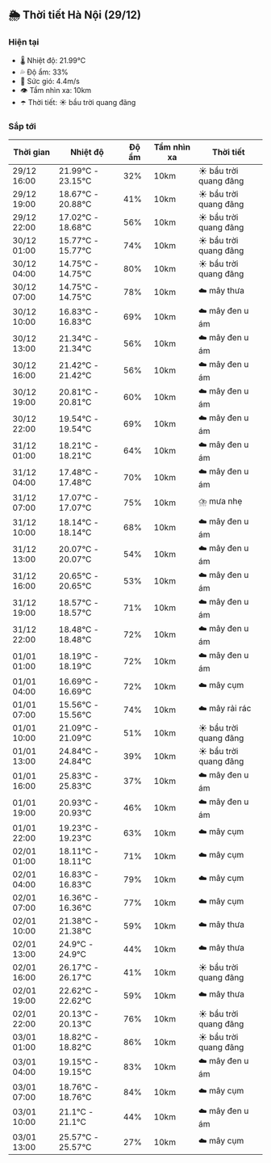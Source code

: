## 🌦️ Thời tiết Hà Nội (29/12)

### Hiện tại

- 🌡️ Nhiệt độ: 21.99℃
- 💦 Độ ẩm: 33%
- 💨 Sức gió: 4.4m/s
- 👁️ Tầm nhìn xa: 10km
- ☂️ Thời tiết: ☀️ bầu trời quang đãng

### Sắp tới

| Thời gian | Nhiệt độ | Độ ẩm | Tầm nhìn xa | Thời tiết |
| --- | --- | --- | --- | --- |
| 29/12 16:00 | 21.99℃ - 23.15℃ | 32% | 10km | ☀️ bầu trời quang đãng |
| 29/12 19:00 | 18.67℃ - 20.88℃ | 41% | 10km | ☀️ bầu trời quang đãng |
| 29/12 22:00 | 17.02℃ - 18.68℃ | 56% | 10km | ☀️ bầu trời quang đãng |
| 30/12 01:00 | 15.77℃ - 15.77℃ | 74% | 10km | ☀️ bầu trời quang đãng |
| 30/12 04:00 | 14.75℃ - 14.75℃ | 80% | 10km | ☀️ bầu trời quang đãng |
| 30/12 07:00 | 14.75℃ - 14.75℃ | 78% | 10km | ☁️ mây thưa |
| 30/12 10:00 | 16.83℃ - 16.83℃ | 69% | 10km | ☁️ mây đen u ám |
| 30/12 13:00 | 21.34℃ - 21.34℃ | 56% | 10km | ☁️ mây đen u ám |
| 30/12 16:00 | 21.42℃ - 21.42℃ | 56% | 10km | ☁️ mây đen u ám |
| 30/12 19:00 | 20.81℃ - 20.81℃ | 60% | 10km | ☁️ mây đen u ám |
| 30/12 22:00 | 19.54℃ - 19.54℃ | 69% | 10km | ☁️ mây đen u ám |
| 31/12 01:00 | 18.21℃ - 18.21℃ | 64% | 10km | ☁️ mây đen u ám |
| 31/12 04:00 | 17.48℃ - 17.48℃ | 70% | 10km | ☁️ mây đen u ám |
| 31/12 07:00 | 17.07℃ - 17.07℃ | 75% | 10km | ⛈️ mưa nhẹ |
| 31/12 10:00 | 18.14℃ - 18.14℃ | 68% | 10km | ☁️ mây đen u ám |
| 31/12 13:00 | 20.07℃ - 20.07℃ | 54% | 10km | ☁️ mây đen u ám |
| 31/12 16:00 | 20.65℃ - 20.65℃ | 53% | 10km | ☁️ mây đen u ám |
| 31/12 19:00 | 18.57℃ - 18.57℃ | 71% | 10km | ☁️ mây đen u ám |
| 31/12 22:00 | 18.48℃ - 18.48℃ | 72% | 10km | ☁️ mây đen u ám |
| 01/01 01:00 | 18.19℃ - 18.19℃ | 72% | 10km | ☁️ mây đen u ám |
| 01/01 04:00 | 16.69℃ - 16.69℃ | 72% | 10km | ☁️ mây cụm |
| 01/01 07:00 | 15.56℃ - 15.56℃ | 74% | 10km | ☁️ mây rải rác |
| 01/01 10:00 | 21.09℃ - 21.09℃ | 51% | 10km | ☀️ bầu trời quang đãng |
| 01/01 13:00 | 24.84℃ - 24.84℃ | 39% | 10km | ☀️ bầu trời quang đãng |
| 01/01 16:00 | 25.83℃ - 25.83℃ | 37% | 10km | ☁️ mây đen u ám |
| 01/01 19:00 | 20.93℃ - 20.93℃ | 46% | 10km | ☁️ mây đen u ám |
| 01/01 22:00 | 19.23℃ - 19.23℃ | 63% | 10km | ☁️ mây cụm |
| 02/01 01:00 | 18.11℃ - 18.11℃ | 71% | 10km | ☁️ mây cụm |
| 02/01 04:00 | 16.83℃ - 16.83℃ | 79% | 10km | ☁️ mây cụm |
| 02/01 07:00 | 16.36℃ - 16.36℃ | 77% | 10km | ☁️ mây cụm |
| 02/01 10:00 | 21.38℃ - 21.38℃ | 59% | 10km | ☁️ mây thưa |
| 02/01 13:00 | 24.9℃ - 24.9℃ | 44% | 10km | ☁️ mây thưa |
| 02/01 16:00 | 26.17℃ - 26.17℃ | 41% | 10km | ☀️ bầu trời quang đãng |
| 02/01 19:00 | 22.62℃ - 22.62℃ | 59% | 10km | ☁️ mây thưa |
| 02/01 22:00 | 20.13℃ - 20.13℃ | 76% | 10km | ☀️ bầu trời quang đãng |
| 03/01 01:00 | 18.82℃ - 18.82℃ | 86% | 10km | ☀️ bầu trời quang đãng |
| 03/01 04:00 | 19.15℃ - 19.15℃ | 83% | 10km | ☁️ mây đen u ám |
| 03/01 07:00 | 18.76℃ - 18.76℃ | 84% | 10km | ☁️ mây cụm |
| 03/01 10:00 | 21.1℃ - 21.1℃ | 44% | 10km | ☁️ mây đen u ám |
| 03/01 13:00 | 25.57℃ - 25.57℃ | 27% | 10km | ☁️ mây cụm |
